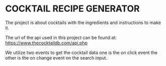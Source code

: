 # COCKTAIL RECIPE GENERATOR

The project is about cocktails with the ingredients and instructions to make it.

The url of the api used in this project can be found at:
    <https://www.thecocktaildb.com/api.php>

We utilize two events to get the cocktail data one is the on click event the other is the on change event on the search input.

